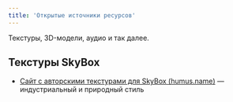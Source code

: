 ```yaml
---
title: 'Открытые источники ресурсов'
---
```


Текстуры, 3D-модели, аудио и так далее.

## Текстуры SkyBox

- [Сайт с авторскими текстурами для SkyBox (humus.name)](http://www.humus.name/index.php?page=Textures) &mdash; индустриальный и природный стиль
